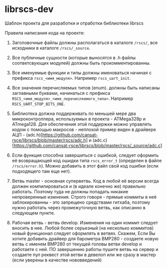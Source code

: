 # librscs-dev
Шаблон проекта для разработки и отработки библиотеки librscs

Правила написания кода на проекте:

1. Заголовочные файлы должны располагаться в каталоге `/rscs/`, все исходники в каталоге `/rscs/_source`.

2. Все публичные сущности (которые выносятся в .h файлы соответсвующих модулей) должны быть прокомментированны.

3. Все именуемые функции и типы должны именоваться начиная с префикса `rscs_<имя_модуля>`. Например `rscs_uart_init`.

4. Все значения перечисляемых типов (enum). должны быть написаны заглавными буквами, начинаться с префикса
   `RSCS_<имя_модуля>_<имя_перечисляемого_типа>`. Например `RSCS_UART_STOP_BITS_ONE`.

5. Библиотека должна поддерживать по меньшей мере два микроконтроллера, используемых в проекта - ATMega328p и ATmega128.
Для обеспечения этой поддержки можно управлять кодом с помощью макросов - неплохой пример виден в драйвере АЦП -
(adc.h)[https://github.com/cansat-rsce/librscs/blob/master/rscs/adc.h] и (adc.c)[https://github.com/cansat-rsce/librscs/blob/master/rscs/_source/adc.c]

6. Если функция способна завершиться с ошибкой, следует оформить её возвращающей код ошидки типа `rscs_error_t`
(определен в файле `/rscs/error.h`). Можно добавить в этот файл свой код ошибки (если подходящего там еще нет).

7. Ветвь master - основная суперветвь. Код в любой её версии всегда должен компилироваться и (в идеале конечно же) правильно работать.
   Поэтому туда не должны попадать никакие непроверенные измнения. Строго говоря - прямые коммиты в неё заблокированны - это запрещено средствами гитхаба,
   поэтому нужно работать через промежуточную ветвь, как описанно в следующем пункте.

8. Рабочая ветвь - ветвь develop. Изменения на один коммит следует вносить в нее. Любой более серьезный (на несколько коммитов)
   новый функционал следует оформлять в ветвях. Скажем, Если Вы хотите добавить драйвер для барометра BMP280 -
   создаете новую ветвь с именем BMP280 от текущей головы ветви develop и работаете с ней. ПО завершению работы пушите ветвь
   на сервер и создаете пул реквест этой ветви в девелоп или же сразу в мастер (если уверены в качестве нововведений)
   

